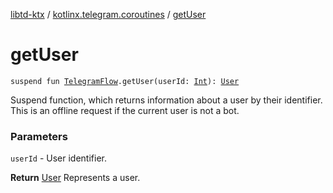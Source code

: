 [libtd-ktx](../index.md) / [kotlinx.telegram.coroutines](index.md) / [getUser](./get-user.md)

# getUser

`suspend fun `[`TelegramFlow`](../kotlinx.telegram.core/-telegram-flow/index.md)`.getUser(userId: `[`Int`](https://kotlinlang.org/api/latest/jvm/stdlib/kotlin/-int/index.html)`): `[`User`](https://tdlibx.github.io/td/docs/org/drinkless/td/libcore/telegram/TdApi.User.html)

Suspend function, which returns information about a user by their identifier. This is an offline
request if the current user is not a bot.

### Parameters

`userId` - User identifier.

**Return**
[User](https://tdlibx.github.io/td/docs/org/drinkless/td/libcore/telegram/TdApi.User.html) Represents a user.

